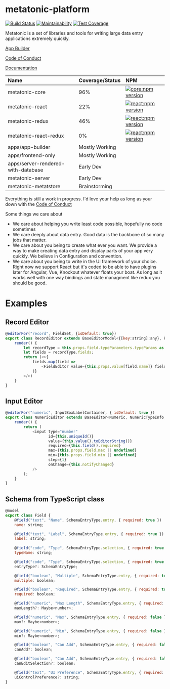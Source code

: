# metatonic-platform
[![Build Status](https://travis-ci.org/beattyml1/metatonic.svg?branch=master)](https://travis-ci.org/beattyml1/metatonic)
[![Maintainability](https://api.codeclimate.com/v1/badges/2cf095093d525eab45c9/maintainability)](https://codeclimate.com/github/beattyml1/metatonic/maintainability)
[![Test Coverage](https://api.codeclimate.com/v1/badges/2cf095093d525eab45c9/test_coverage)](https://codeclimate.com/github/beattyml1/metatonic/test_coverage)

Metatonic is a set of libraries and tools for writing large data entry applications extremely quickly.

[App Builder](https://beattyml1.github.io/metatonic-app-builder-demo/)

[Code of Conduct](CodeOfConduct.md)

[Documentation](https://github.com/beattyml1/metatonic/wiki)


|Name                   | Coverage/Status|NPM|
|:----------------------|:----------------|:---------|
| metatonic-core        | 96%             |[![core:npm version](https://badge.fury.io/js/metatonic-core.svg)](https://badge.fury.io/js/metatonic-core) |
| metatonic-react       | 22%             |[![react:npm version](https://badge.fury.io/js/metatonic-react.svg)](https://badge.fury.io/js/metatonic-react)
| metatonic-redux       | 46%              |[![react:npm version](https://badge.fury.io/js/metatonic-redux.svg)](https://badge.fury.io/js/metatonic-react)
| metatonic-react-redux | 0%              |[![react:npm version](https://badge.fury.io/js/metatonic-react.svg)](https://badge.fury.io/js/metatonic-react)
| apps/app-builder           |Mostly Working||
| apps/frontend-only         |Mostly Working||
| apps/server-rendered-with-database  |Early Dev||
| metatonic-server      | Early Dev         ||
| metatonic-metatstore  | Brainstorming     ||     

Everything is still a work in progress. I'd love your help as long as your down with the [Code of Conduct](CodeOfConduct.md)

Some things we care about
* We care about helping you write least code possible, hopefully no code sometimes
* We care deeply about data entry. Good data is the backbone of so many jobs that matter.
* We care about you being to create what ever you want. We provide a way to make creating data entry and display parts of your app very quickly. We believe in Configuration and convention.
* We care about you being to write in the UI framework of your choice. Right now we support React but it's coded to be able to have plugins later for Angular, Vue, Knockout whatever floats your boat. As long as it works well with one way bindings and state managment like redux you should be good.


# Examples

## Record Editor
````javascript
@editorFor("record", FieldSet, {isDefault: true})
export class RecordEditor extends BaseEditorModel<{[key:string]:any}, RecordSchemaType, BaseEditorModel<RecordSchemaType>, void> {
    render() {
        let recordType = this.props.field.typeParameters.typeParams as SchemaRecordType;
        let fields = recordType.fields;
        return (<>{
            fields.map(field =>
                <FieldEditor value={this.props.value[field.name]} field={field} context={createContext(field, this.props.context)}/>
            )}
        </>)
    }
}
````

## Input Editor
````javascript
@editorFor("numeric", InputBoxLabelContainer, { isDefault: true })
export class NumericEditor extends BaseEditor<Numeric, NumericTypeInfo, BaseEditorModel<Numeric>, void> {
    render() {
        return (
            <input type="number"
                   id={this.uniqueId()}
                   value={this.value().toEditorString()}
                   required={this.field().required}
                   max={this.props.field.max || undefined}
                   min={this.props.field.min || undefined}
                   step={1}
                   onChange={this.notifyChanged}
            />
        );
    }
}
````

## Schema from TypeScript class
````javascript
@model
export class Field {
    @field("text", "Name", SchemaEntryType.entry, { required: true })
    name: string;

    @field("text", "Label", SchemaEntryType.entry, { required: true })
    label: string;
    
    @field("code", "Type", SchemaEntryType.selection, { required: true })
    typeName: string;

    @field("code", "Type", SchemaEntryType.selection, { required: true })
    entryType?: SchemaEntryType;

    @field("boolean", "Multiple", SchemaEntryType.entry, { required: true })
    multiple: boolean;

    @field("boolean", "Required", SchemaEntryType.entry, { required: true })
    required: boolean;

    @field("numeric", "Max Length", SchemaEntryType.entry, { required: false })
    maxLength?: Maybe<number>;

    @field("numeric", "Max", SchemaEntryType.entry, { required: false })
    max?: Maybe<number>;

    @field("numeric", "Min", SchemaEntryType.entry, { required: false })
    min?: Maybe<number>;

    @field("boolean", "Can Add", SchemaEntryType.entry, { required: false })
    canAdd?: boolean;

    @field("boolean", "Can Add", SchemaEntryType.entry, { required: false })
    canEditSelection?: boolean;

    @field("text", "UI Preference", SchemaEntryType.entry, { required: false })
    uiControlPreference?: string;
}
````
